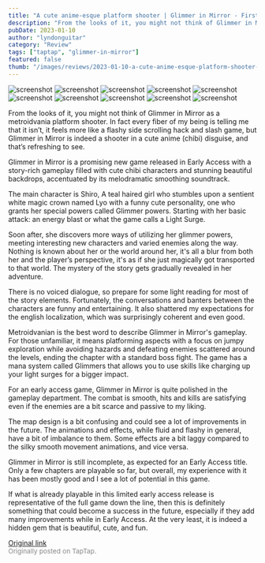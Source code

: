 ```yaml
---
title: "A cute anime-esque platform shooter | Glimmer in Mirror - First Impressions"
description: "From the looks of it, you might not think of Glimmer in Mirror as a metroidvania platform shooter. In fact every fiber of my being is telling me that it isn’t, it feels more like a flashy side scrolling hack and slash game, but Glimmer in Mirror is indeed a shooter in a cute anime (chibi) disguise, and that’s refreshing to see."
pubDate: 2023-01-10
author: "lyndonguitar"
category: "Review"
tags: ["taptap", "glimmer-in-mirror"]
featured: false
thumb: "/images/reviews/2023-01-10-a-cute-anime-esque-platform-shooter--glimmer-in-mirror---first-impressions-0.avif"
---
```


<div class="gallery">
  <img src="/images/reviews/2023-01-10-a-cute-anime-esque-platform-shooter--glimmer-in-mirror---first-impressions-0.avif" alt="screenshot" />
  <img src="/images/reviews/2023-01-10-a-cute-anime-esque-platform-shooter--glimmer-in-mirror---first-impressions-1.avif" alt="screenshot" />
  <img src="/images/reviews/2023-01-10-a-cute-anime-esque-platform-shooter--glimmer-in-mirror---first-impressions-2.avif" alt="screenshot" />
  <img src="/images/reviews/2023-01-10-a-cute-anime-esque-platform-shooter--glimmer-in-mirror---first-impressions-3.avif" alt="screenshot" />
  <img src="/images/reviews/2023-01-10-a-cute-anime-esque-platform-shooter--glimmer-in-mirror---first-impressions-4.avif" alt="screenshot" />
  <img src="/images/reviews/2023-01-10-a-cute-anime-esque-platform-shooter--glimmer-in-mirror---first-impressions-5.avif" alt="screenshot" />
  <img src="/images/reviews/2023-01-10-a-cute-anime-esque-platform-shooter--glimmer-in-mirror---first-impressions-6.avif" alt="screenshot" />
  <img src="/images/reviews/2023-01-10-a-cute-anime-esque-platform-shooter--glimmer-in-mirror---first-impressions-7.avif" alt="screenshot" />
  <img src="/images/reviews/2023-01-10-a-cute-anime-esque-platform-shooter--glimmer-in-mirror---first-impressions-8.avif" alt="screenshot" />
  <img src="/images/reviews/2023-01-10-a-cute-anime-esque-platform-shooter--glimmer-in-mirror---first-impressions-9.avif" alt="screenshot" />
</div>

From the looks of it, you might not think of Glimmer in Mirror as a metroidvania platform shooter. In fact every fiber of my being is telling me that it isn’t, it feels more like a flashy side scrolling hack and slash game, but Glimmer in Mirror is indeed a shooter in a cute anime (chibi) disguise, and that’s refreshing to see.

Glimmer in Mirror is a promising new game released in Early Access with a story-rich gameplay filled with cute chibi characters and stunning beautiful backdrops, accentuated by its melodramatic smoothing soundtrack.

The main character is Shiro, A teal haired girl who stumbles upon a sentient white magic crown named Lyo with a funny cute personality, one who grants her special powers called Glimmer powers. Starting with her basic attack: an energy blast or what the game calls a Light Surge.

Soon after, she discovers more ways of utilizing her glimmer powers, meeting interesting new characters and varied enemies along the way. Nothing is known about her or the world around her, it's all a blur from both her and the player’s perspective, it's as if she just magically got transported to that world. The mystery of the story gets gradually revealed in her adventure.

There is no voiced dialogue, so prepare for some light reading for most of the story elements. Fortunately, the conversations and banters between the characters are funny and entertaining. It also shattered my expectations for the english localization, which was surprisingly coherent and even good.

Metroidvanian is the best word to describe Glimmer in Mirror's gameplay. For those unfamiliar, it means platforming aspects with a focus on jumpy exploration while avoiding hazards and defeating enemies scattered around the levels, ending the chapter with a standard boss fight. The game has a mana system called Glimmers that allows you to use skills like charging up your light surges for a bigger impact.

For an early access game, Glimmer in Mirror is quite polished in the gameplay department. The combat is smooth, hits and kills are satisfying even if the enemies are a bit scarce and passive to my liking.

The map design is a bit confusing and could see a lot of improvements in the future. The animations and effects, while fluid and flashy in general, have a bit of imbalance to them. Some effects are a bit laggy compared to the silky smooth movement animations, and vice versa.

Glimmer in Mirror is still incomplete, as expected for an Early Access title. Only a few chapters are playable so far, but overall, my experience with it has been mostly good and I see a lot of potential in this game.

If what is already playable in this limited early access release is representative of the full game down the line, then this is definitely something that could become a success in the future, especially if they add many improvements while in Early Access. At the very least, it is indeed a hidden gem that is beautiful, cute, and fun.

[Original link](https://www.taptap.io/post/4165663)<br><span style="font-size: 0.95em; color: #888;">Originally posted on TapTap.</span>
